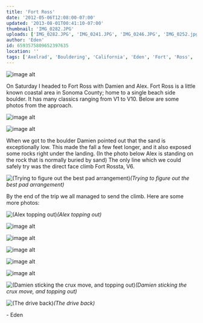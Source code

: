 ```yaml
---
title: 'Fort Ross'
date: '2012-05-06T12:08:00-07:00'
updated: '2013-08-01T00:41:10-07:00'
thumbnail: 'IMG_0282.JPG'
uploads: ['IMG_0282.JPG', 'IMG_0241.JPG', 'IMG_0246.JPG', 'IMG_0252.jpg', 'IMG_0256.jpg', 'IMG_0272.JPG', 'IMG_0273.JPG', 'IMG_0274.JPG', 'IMG_0275.JPG', 'IMG_0276.JPG', 'IMG_0277.JPG', 'IMG_0287.JPG']
author: 'Eden'
id: 6593575809652397635
location: ''
tags: ['Axelrad', 'Bouldering', 'California', 'Eden', 'Fort', 'Ross', 'Rossta']
---
```


![image alt](uploads/IMG_0282.JPG)

On Saturday I headed to Fort Ross with Damien and Alex. Fort Ross is a little known coastal area in Sonoma County; home to a single beach side boulder. It has many classics ranging from V1 to V10. Below are some photos from the approach.

![image alt](uploads/IMG_0241.JPG)

![image alt](uploads/IMG_0246.JPG)

When we got to the boulder Damien pointed out that the sand is exceptionally low. This made the fall a few feet longer, and it also exposed some rocks right under the landing. (In the photo below Alex is standing on the rock that is normally buried by sand) The only line which we could safely try was the direct face climb Fort Rossta, V6.

![(Trying to figure out the best pad arrangement)](uploads/IMG_0252.jpg)*(Trying to figure out the best pad arrangement)*

By the end of the trip we all managed to send the climb. Here are some more photos:

![(Alex topping out)](uploads/IMG_0256.jpg)*(Alex topping out)*

![image alt](uploads/IMG_0272.JPG)

![image alt](uploads/IMG_0273.JPG)

![image alt](uploads/IMG_0274.JPG)

![image alt](uploads/IMG_0275.JPG)

![image alt](uploads/IMG_0276.JPG)

![(Damien sticking the crux move, and topping out)](uploads/IMG_0277.JPG)*(Damien sticking the crux move, and topping out)*

![(The drive back)](uploads/IMG_0287.JPG)*(The drive back)*

\- Eden
